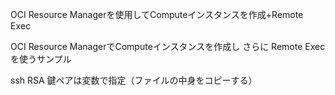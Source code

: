 OCI Resource Managerを使用してComputeインスタンスを作成+Remote Exec

OCI Resource ManagerでComputeインスタンスを作成し さらに Remote Execを使うサンプル

ssh RSA 鍵ペアは変数で指定（ファイルの中身をコピーする）

